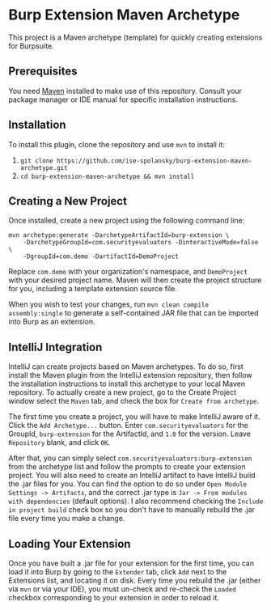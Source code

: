 # Burp Extension Maven Archetype

This project is a Maven archetype (template) for quickly creating extensions for Burpsuite. 

## Prerequisites

You need [Maven](https://maven.apache.org/install.html) installed to make use of this repository. Consult your package manager or IDE manual for specific installation instructions.

## Installation

To install this plugin, clone the repository and use `mvn` to install it:

1. `git clone https://github.com/ise-spolansky/burp-extension-maven-archetype.git`
2. `cd burp-extension-maven-archetype && mvn install`

## Creating a New Project

Once installed, create a new project using the following command line:

```
mvn archetype:generate -DarchetypeArtifactId=burp-extension \
    -DarchetypeGroupId=com.securityevaluators -DinteractiveMode=false \
    -DgroupId=com.demo -DartifactId=DemoProject 
```

Replace `com.demo` with your organization's namespace, and `DemoProject` with your desired project name. Maven will then create the project structure for you, including a template extension source file. 

When you wish to test your changes, run `mvn clean compile assembly:single` to generate a self-contained JAR file that can be imported into Burp as an extension.

## IntelliJ Integration

IntelliJ can create projects based on Maven archetypes. To do so, first install the Maven plugin from the IntelliJ extension repository, then follow the installation instructions to install this archetype to your local Maven repository. To actually create a new project, go to the Create Project window select the `Maven` tab, and check the box for `Create from archetype`.

The first time you create a project, you will have to make IntelliJ aware of it. Click the `Add Archetype...` button. Enter `com.securityevaluators` for the GroupId, `burp-extension` for the ArtifactId, and `1.0` for the version. Leave `Repository` blank, and click `OK`. 

After that, you can simply select `com.securityevaluators:burp-extension` from the archetype list and follow the prompts to create your extension project. You will also need to create an IntelliJ artifact to have IntelliJ build the .jar files for you. You can find the option to do so under `Open Module Settings -> Artifacts`, and the correct .jar type is `Jar -> From modules with dependencies` (default options). I also recommend checking the `Include in project build` check box so you don't have to manually rebuild the .jar file every time you make a change.

## Loading Your Extension

Once you have built a .jar file for your extension for the first time, you can load it into Burp by going to the `Extender` tab, click `Add` next to the Extensions list, and locating it on disk. Every time you rebuild the .jar (either via `mvn` or via your IDE), you must un-check and re-check the `Loaded` checkbox corresponding to your extension in order to reload it.
